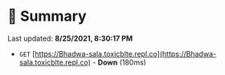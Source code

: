 # 📖 Summary
Last updated: **8/25/2021, 8:30:17 PM**

- `GET` [https://Bhadwa-sala.toxicblte.repl.co](https://Bhadwa-sala.toxicblte.repl.co) - **Down** (180ms)
